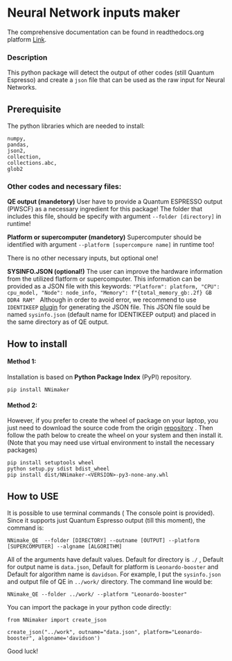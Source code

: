 # Neural Network inputs maker

The comprehensive documentation can be found in readthedocs.org platform [Link](https://nnimaker.readthedocs.io/en/latest/index.html).

### Description
 This python package will detect the output of other codes (still Quantum Espresso) and create a `json` file that can be used as the raw input for Neural Networks. 
## Prerequisite 
The python libraries which are needed to install:
```
numpy,
pandas,
json2,
collection,
collections.abc,
glob2
```
### Other codes and necessary files:

**QE output (mandetory)**
User have to provide a Quantum ESPRESSO output (PWSCF) as a necessary ingredient for this package!
The folder that includes this file, should be specify with argument `--folder [directory]` in runtime!

**Platform or supercomputer (mandetory)**
Supercomputer should be identified with argument `--platform [supercompure name]` in runtime too! 

There is no other necessary inputs, but optional one!

**SYSINFO.JSON (optional!)**
The user can improve the hardware information from the utilized flatform or supercomputer. 
This information can be provided as a JSON file with this keywords:
        `"Platform": platform,
        "CPU": cpu_model,
        "Node": node_info,
        "Memory": f"{total_memory_gb:.2f} GB DDR4 RAM" `
Although in order to avoid error, we recommend to use `IDENTIKEEP` [plugin](https://github.com/msafari0/Identikeep) for generating the JSON file.
This JSON file sould be named `sysinfo.json` (default name for IDENTIKEEP output) and placed in the same directory as of QE output.


## How to install
#### Method 1:
Installation is based on **Python Package Index** (PyPI) repository.
```
pip install NNimaker
```

#### Method 2:
However, if you prefer to create the wheel of package on your laptop, you just need to download the source code from the origin [repository](https://gitlab.com/msafari0/nnimaker) . Then follow the path below to create the wheel on your system and then install it.
(Note that you may need use virtual environment to install the necessary packages)
```
pip install setuptools wheel
python setup.py sdist bdist_wheel
pip install dist/NNimaker-<VERSION>-py3-none-any.whl 
```
## How to USE
It is possible to use terminal commands ( The console point is provided).
Since it supports just Quantum Espresso output (till this moment), the command is:
```
NNimake_QE  --folder [DIRECTORY] --outname [OUTPUT] --platform [SUPERCOMPUTER] --algname [ALGORITHM]
```
All of the arguments have default values. Default for directory is `./` , Default for output name is `data.json`, Default for platform is `Leonardo-booster` and Default for algorithm name is `davidson`. 
For example, I put the `sysinfo.json` and output file of QE in `../work/` directory. The command line would be:
```
NNimake_QE --folder ../work/ --platform "Leonardo-booster"
```
You can import the package in your python code directly:
```
from NNimaker import create_json

create_json("../work", outname="data.json", platform="Leonardo-booster", algoname='davidson')
```
Good luck!
